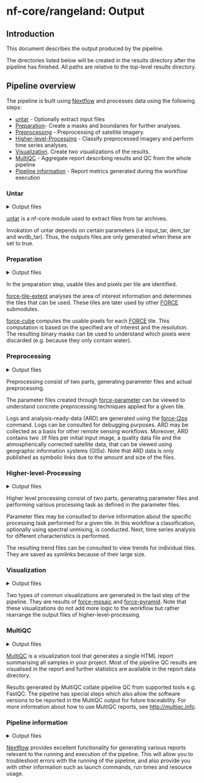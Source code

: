 # nf-core/rangeland: Output

## Introduction

This document describes the output produced by the pipeline.

The directories listed below will be created in the results directory after the pipeline has finished. All paths are relative to the top-level results directory.

## Pipeline overview

The pipeline is built using [Nextflow](https://www.nextflow.io/) and processes data using the following steps:

- [untar](#untar) - Optionally extract input files
- [Preparation](#preparation)- Create a masks and boundaries for further analyses.
- [Preprocessing](#preprocessing) - Preprocessing of satellite imagery.
- [Higher-level-Processing](#higher-level-processing) - Classify preprocessed imagery and perform time series analyses.
- [Visualization](#visualization). Create two visualizations of the results.
- [MultiQC](#multiqc) - Aggregate report describing results and QC from the whole pipeline
- [Pipeline information](#pipeline-information) - Report metrics generated during the workflow execution

### Untar

<details markdown="1">
<summary>Output files</summary>

- `untar/`
  - `<digital_elevation_dir>`: directory containing symlinks to decompressed digital elevation input data. Only present if a tar archive was provided for the digital elevation model. Name of the directory derived from archive contents.
  - `<water_vapor_dir>`: directory containing symlinks to decompressed water vapor input data. Only present if a tar archive was provided for water vapor data. Name of the directory derived from archive contents.
  - `<satellite_data_dir>`: directory containing symlinks to decompressed satellite imagery input data. Only present if a tar archive was provided for satellite data. Name of the directory derived from archive contents.

</details>

[untar](https://nf-co.re/modules/untar) is a nf-core module used to extract files from tar archives.

Invokation of untar depends on certain parameters (i.e input_tar, dem_tar and wvdb_tar). Thus, the outputs files are only generated when these are set to true.

### Preparation

<details markdown="1">
<summary>Output files</summary>

- `preparation/`
  - `tile_allow.txt`: File containing all [FORCE](https://force-eo.readthedocs.io/en/latest/index.html) notation tiles of the earths surface that should be used further in the pipeline. The first line contains the number of tiles. Following lines contain tile identifiers.
  - `mask/`: Directory containing a subdirectory for every [FORCE](https://force-eo.readthedocs.io/en/latest/index.html) tile. Each subdirectory contains the `aoi.tif` file. This file represents a binary mask layer that indicates which pixels are eligible for analyses.

</details>

In the preparation step, usable tiles and pixels per tile are identified.

[force-tile-extent](https://force-eo.readthedocs.io/en/latest/components/auxilliary/tile-extent.html#force-tile-extent) analyses the area of interest information and determines the tiles that can be used. These tiles are later used by other [FORCE](https://force-eo.readthedocs.io/en/latest/index.html) submodules.

[force-cube](https://force-eo.readthedocs.io/en/latest/components/auxilliary/cube.html#force-cube) computes the usable pixels for each [FORCE](https://force-eo.readthedocs.io/en/latest/index.html) tile. This computation is based on the specified are of interest and the resolution. The resulting binary masks can be used to understand which pixels were discarded (e.g. because they only contain water).

### Preprocessing

<details markdown="1">
<summary>Output files</summary>

- `preprocess/<SATELLITE INPUT IMAGE>/`
  - `param_files/`: Directory containing parameter files for [FORCE](https://force-eo.readthedocs.io/en/latest/index.html) preprocessing modules. One file per satellite mission per tile.
  - `level2_ard/`: Directory containing symlinks to analysis-ready-data. Subdirectories contain the .tif files that were generated during preprocessing.
  - `logs/`: Logs from preprocessing.

</details>

Preprocessing consist of two parts, generating parameter files and actual preprocessing.

The parameter files created through [force-parameter](https://force-eo.readthedocs.io/en/latest/components/auxilliary/parameter.html#force-parameter) can be viewed to understand concrete preprocessing techniques applied for a given tile.

Logs and analysis-ready-data (ARD) are generated using the [force-l2ps](https://force-eo.readthedocs.io/en/latest/components/lower-level/level2/l2ps.html) command. Logs can be consulted for debugging purposes. ARD may be collected as a basis for other remote sensing workflows. Moreover, ARD contains two .tif files per initial input image, a quality data file and the atmospherically corrected satellite data, that can be viewed using geographic information systems (GISs). Note that ARD data is only published as symbolic links due to the amount and size of the files.

### Higher-level-Processing

<details markdown="1">
<summary>Output files</summary>

- `higher-level/<TILE>/`
  - `param_files/`: Parameter files used in [force-higher-level](https://force-eo.readthedocs.io/en/latest/components/higher-level/index.html).
  - `trend_files`: Symlinks to trend files that are the result of higher-level processing.

</details>

Higher level processing consist of two parts, generating parameter files and performing various processing task as defined in the parameter files.

Parameter files may be consulted to derive information about the specific processing task performed for a given tile. In this workflow a classification, optionally using spectral unmixing, is conducted. Next, time series analysis for different characteristics is performed.

The resulting trend files can be consulted to view trends for individual tiles. They are saved as symlinks because of their large size.

### Visualization

<details markdown="1">
<summary>Output files</summary>

- `trend/`
  - `mosaic/<PRODUCT>/`
    - `<TILE>`: Auxiliary files for the mosaic visualization.
    - `mosaic`: Contains a single virtual raster file that defines the mosaic visualization.
  - `pyramid/<TREND_TYPE>/trend/<TILE>/`: Contains tile-wise pyramid visualizations for every trend analyzed in the workflow.

</details>

Two types of common visualizations are generated in the last step of the pipeline. They are results of [force-mosaic](https://force-eo.readthedocs.io/en/latest/components/auxilliary/mosaic.html) and [force-pyramid](https://force-eo.readthedocs.io/en/latest/components/auxilliary/pyramid.html). Note that these visualizations do not add more logic to the workflow but rather rearrange the output files of higher-level-processing.

### MultiQC

<details markdown="1">
<summary>Output files</summary>

- `multiqc/`
  - `multiqc_report.html`: a standalone HTML file that can be viewed in your web browser.
  - `multiqc_data/`: directory containing parsed statistics from the different tools used in the pipeline.
  - `multiqc_plots/`: directory containing static images from the report in various formats.

</details>

[MultiQC](http://multiqc.info) is a visualization tool that generates a single HTML report summarising all samples in your project. Most of the pipeline QC results are visualised in the report and further statistics are available in the report data directory.

Results generated by MultiQC collate pipeline QC from supported tools e.g. FastQC. The pipeline has special steps which also allow the software versions to be reported in the MultiQC output for future traceability. For more information about how to use MultiQC reports, see <http://multiqc.info>.

### Pipeline information

<details markdown="1">
<summary>Output files</summary>

- `pipeline_info/`
  - Reports generated by Nextflow: `execution_report.html`, `execution_timeline.html`, `execution_trace.txt` and `pipeline_dag.dot`/`pipeline_dag.svg`.
  - Reports generated by the pipeline: `pipeline_report.html`, `pipeline_report.txt` and `software_versions.yml`. The `pipeline_report*` files will only be present if the `--email` / `--email_on_fail` parameter's are used when running the pipeline.
  - Reformatted samplesheet files used as input to the pipeline: `samplesheet.valid.csv`.

</details>

[Nextflow](https://www.nextflow.io/docs/latest/tracing.html) provides excellent functionality for generating various reports relevant to the running and execution of the pipeline. This will allow you to troubleshoot errors with the running of the pipeline, and also provide you with other information such as launch commands, run times and resource usage.
